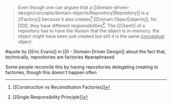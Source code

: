 > Even though one can arguee that a [[domain-driven-design/concepts/domain-objects/Repository|Repository]]  is a [[Factory]] because it also creates[^1] [[Domain Object|objects]], for DDD, they have different responsibilities[^2].
> The [[Client]] of a repository has to have the illusion that the object is in-memory: the object might have been just created but still it is the same <u>conceptual</u> object.

#quote by [[Eric Evans]] in [[0 - Domain-Driven Design]] about the  fact that, technically, repositories are factories  #paraphrased 

Some people reconcile this by having repositories delegating creating to factories, though this doesn't happen often

[^1]: [[Construction vs Reconstitution Factories]]
[^2]: [[Single Responsibility Principle]]